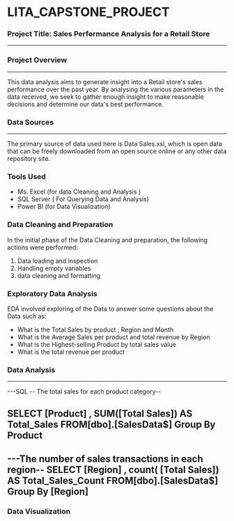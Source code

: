 # LITA_CAPSTONE_PROJECT

### Project Title: Sales Performance Analysis for a Retail Store
---
### Project Overview
---
This data analysis aims to generate insight into a Retail store's sales performance over the past year. By analysing the various parameters in the data received, we seek to gather enough insight to make reasonable decisions and determine our data's best performance. 

### Data Sources
---
The primary source of data used here is Data Sales.xsl, which is open data that can be freely downloaded from an open source online or any other data repository site.

### Tools Used

- Ms. Excel (for data Cleaning and Analysis )
- SQL Server ( For Querying Data and Analysis)
- Power BI (for Data Visualization)
### Data Cleaning and Preparation

In the initial phase of the Data Cleaning and preparation, the following actions were performed:
1. Data loading and inspection
2. Handling empty variables
3. data cleaning and formatting
### Exploratory Data Analysis

EDA involved exploring of the Data to answer some questions about the Data such as:
- What is the Total Sales by product , Region and Month
- What is the Average Sales per product and total revenue by Region
- What is the Highest-selling Product by total sales value
- What is the total revenue per product
### Data Analysis
---
---SQL
-- The total sales for each product category--

SELECT [Product] , SUM([Total Sales]) AS Total_Sales
FROM[dbo].[SalesData$]
Group By Product
----

---The number of sales transactions in each region--
SELECT [Region] , count( [Total Sales]) AS Total_Sales_Count
FROM[dbo].[SalesData$]
Group By [Region]
---
### Data Visualization




  
